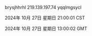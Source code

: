 brysjhhrhl 219.139.197.74 yqqlmgsycl

2024年 10月 27日 星期日 21:00:01 CST

2024年 10月 27日 星期日 13:00:02 GMT
